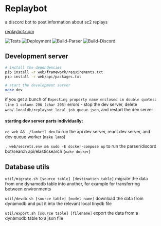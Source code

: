 # Replaybot

a discord bot to post information about sc2 replays

[replaybot.com](https://www.replaybot.com)

![Tests](https://github.com/leigholiver/replaybot/workflows/Tests/badge.svg) ![Deployment](https://github.com/leigholiver/replaybot/workflows/Deployment/badge.svg)
![Build-Parser](https://github.com/leigholiver/replaybot/workflows/Build-Parser/badge.svg) ![Build-Discord](https://github.com/leigholiver/replaybot/workflows/Build-Discord/badge.svg)


## Development server
```bash
# install the dependencies
pip install -r web/framework/requirements.txt
pip install -r web/api/packages.txt

# start the development server
make dev
```

if you get a bunch of `Expecting property name enclosed in double quotes: line 1 column 206 (char 205)` errors - stop the dev server, delete `web/.localdb/replaybot_local_job_queue.json`, and restart the dev server


#### starting dev server parts individually:

`cd web && ./lambctl dev` to run the api dev server, react dev server, and dev queue worker (`make lamb`)

`. web/secrets.env && sudo -E docker-compose up` to run the parser/discord bot/search api/elasticsearch (`make docker`)


## Database utils

`util/migrate.sh [source table] [destination table]` migrate the data from one dynamodb table into another, for example for transferring between environments

`util/devdb.sh [source table] [model name]` download the data from dynamodb and put it into the relevant local tinydb file

`util/export.sh [source table] [filename]` export the data from a dynamodb table to a json file
